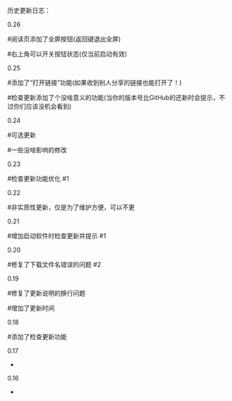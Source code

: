 历史更新日志：

0.26

#阅读页添加了全屏按钮(返回键退出全屏)

#右上角可以开关按钮状态(仅当前启动有效)

0.25

#添加了“打开链接”功能(如果收到别人分享的链接也能打开了！)

#检查更新添加了个没啥意义的功能(当你的版本号比GitHub的还新时会提示，不过你们应该没机会看到)

0.24

#可选更新

#一些没啥影响的修改

0.23

#检查更新功能优化 #1 

0.22

#非实质性更新，仅是为了维护方便，可以不更

0.21

#增加启动软件时检查更新并提示 #1 

0.20

#修复了下载文件名错误的问题 #2 

0.19

#修复了更新说明的换行问题

#增加了更新时间

0.18

#添加了检查更新功能

0.17

-

0.16

-
